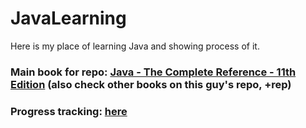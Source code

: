 # JavaLearning

Here is my place of learning Java and showing process of it.

### Main book for repo: [Java - The Complete Reference - 11th Edition](https://github.com/Nitin96Bisht/Java-Books/blob/master/Java%20-%20The%20Complete%20Reference%20-%2011%20Edition.pdf) (also check other books on this guy's repo, +rep)

### Progress tracking: [here](https://github.com/BlyznyukTaras/JavaLearning/blob/master/Progress.md)
